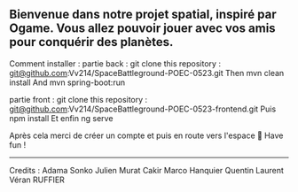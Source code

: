 Bienvenue dans notre projet spatial, inspiré par Ogame. 
Vous allez pouvoir jouer avec vos amis pour conquérir des planètes.
-----------
Comment installer : partie back : git clone this repository : git@github.com:Vv214/SpaceBattleground-POEC-0523.git Then mvn clean install And mvn spring-boot:run

partie front : git clone this repository : git@github.com:Vv214/SpaceBattleground-POEC-0523-frontend.git Puis npm install Et enfin ng serve

Après cela merci de créer un compte et puis en route vers l'espace 🙂 Have fun !

---------
Credits : Adama Sonko Julien Murat Cakir Marco Hanquier Quentin Laurent Véran RUFFIER
